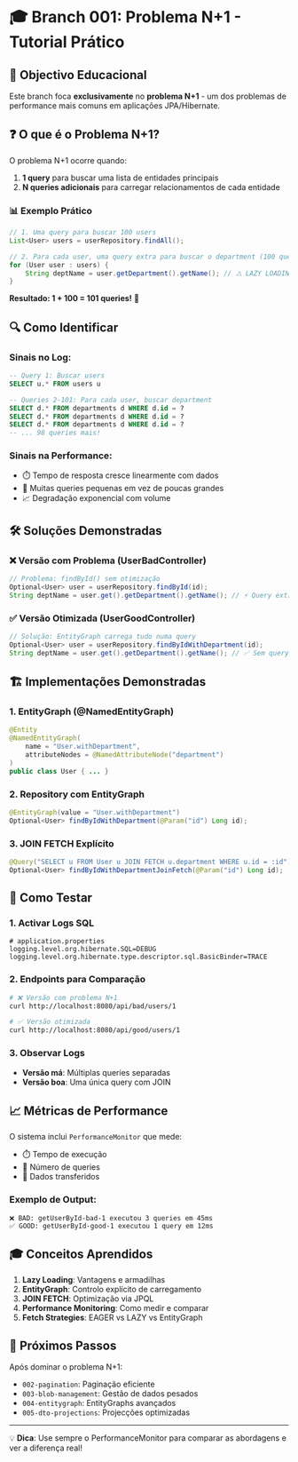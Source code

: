 # 🎓 Branch 001: Problema N+1 - Tutorial Prático

## 🎯 Objectivo Educacional
Este branch foca **exclusivamente** no **problema N+1** - um dos problemas de performance mais comuns em aplicações JPA/Hibernate.

## ❓ O que é o Problema N+1?

O problema N+1 ocorre quando:
1. **1 query** para buscar uma lista de entidades principais
2. **N queries adicionais** para carregar relacionamentos de cada entidade

### 📊 Exemplo Prático
```java
// 1. Uma query para buscar 100 users
List<User> users = userRepository.findAll();

// 2. Para cada user, uma query extra para buscar o department (100 queries!)
for (User user : users) {
    String deptName = user.getDepartment().getName(); // ⚠️ LAZY LOADING!
}
```

**Resultado: 1 + 100 = 101 queries!** 🐌

## 🔍 Como Identificar

### Sinais no Log:
```sql
-- Query 1: Buscar users
SELECT u.* FROM users u

-- Queries 2-101: Para cada user, buscar department
SELECT d.* FROM departments d WHERE d.id = ?
SELECT d.* FROM departments d WHERE d.id = ?
SELECT d.* FROM departments d WHERE d.id = ?
-- ... 98 queries mais!
```

### Sinais na Performance:
- ⏱️ Tempo de resposta cresce linearmente com dados
- 🔄 Muitas queries pequenas em vez de poucas grandes
- 📈 Degradação exponencial com volume

## 🛠️ Soluções Demonstradas

### ❌ Versão com Problema (UserBadController)
```java
// Problema: findById() sem otimização
Optional<User> user = userRepository.findById(id);
String deptName = user.get().getDepartment().getName(); // ⚡ Query extra!
```

### ✅ Versão Otimizada (UserGoodController)
```java
// Solução: EntityGraph carrega tudo numa query
Optional<User> user = userRepository.findByIdWithDepartment(id);
String deptName = user.get().getDepartment().getName(); // ✅ Sem query extra!
```

## 🏗️ Implementações Demonstradas

### 1. EntityGraph (@NamedEntityGraph)
```java
@Entity
@NamedEntityGraph(
    name = "User.withDepartment",
    attributeNodes = @NamedAttributeNode("department")
)
public class User { ... }
```

### 2. Repository com EntityGraph
```java
@EntityGraph(value = "User.withDepartment")
Optional<User> findByIdWithDepartment(@Param("id") Long id);
```

### 3. JOIN FETCH Explícito
```java
@Query("SELECT u FROM User u JOIN FETCH u.department WHERE u.id = :id")
Optional<User> findByIdWithDepartmentJoinFetch(@Param("id") Long id);
```

## 🧪 Como Testar

### 1. Activar Logs SQL
```properties
# application.properties
logging.level.org.hibernate.SQL=DEBUG
logging.level.org.hibernate.type.descriptor.sql.BasicBinder=TRACE
```

### 2. Endpoints para Comparação
```bash
# ❌ Versão com problema N+1
curl http://localhost:8080/api/bad/users/1

# ✅ Versão otimizada
curl http://localhost:8080/api/good/users/1
```

### 3. Observar Logs
- **Versão má**: Múltiplas queries separadas
- **Versão boa**: Uma única query com JOIN

## 📈 Métricas de Performance

O sistema inclui `PerformanceMonitor` que mede:
- ⏱️ Tempo de execução
- 🔢 Número de queries
- 💾 Dados transferidos

### Exemplo de Output:
```
❌ BAD: getUserById-bad-1 executou 3 queries em 45ms
✅ GOOD: getUserById-good-1 executou 1 query em 12ms
```

## 🎓 Conceitos Aprendidos

1. **Lazy Loading**: Vantagens e armadilhas
2. **EntityGraph**: Controlo explícito de carregamento
3. **JOIN FETCH**: Optimização via JPQL
4. **Performance Monitoring**: Como medir e comparar
5. **Fetch Strategies**: EAGER vs LAZY vs EntityGraph

## 🚀 Próximos Passos

Após dominar o problema N+1:
- `002-pagination`: Paginação eficiente
- `003-blob-management`: Gestão de dados pesados
- `004-entitygraph`: EntityGraphs avançados
- `005-dto-projections`: Projecções optimizadas

---

💡 **Dica**: Use sempre o PerformanceMonitor para comparar as abordagens e ver a diferença real!